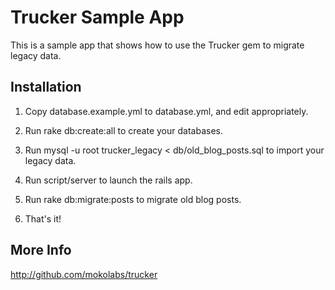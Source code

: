 Trucker Sample App
==================

This is a sample app that shows how to use the Trucker gem to migrate legacy data.


Installation
------------

1. Copy database.example.yml to database.yml, and edit appropriately.

2. Run rake db:create:all to create your databases.

3. Run mysql -u root trucker_legacy < db/old_blog_posts.sql to import your legacy data.

4. Run script/server to launch the rails app.
 
4. Run rake db:migrate:posts to migrate old blog posts.

5. That's it!


More Info
---------

http://github.com/mokolabs/trucker

